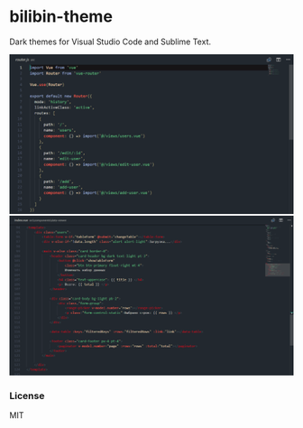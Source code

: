 # bilibin-theme
Dark themes for Visual Studio Code and Sublime Text.

![bilibin-theme](./images/bilibin-theme.png)
![bilibin-theme](./images/bilibin-theme-2.png)

### License
MIT
